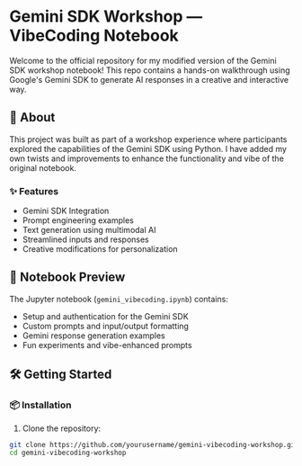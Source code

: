# Gemini SDK Workshop — VibeCoding Notebook

Welcome to the official repository for my modified version of the Gemini SDK workshop notebook! This repo contains a hands-on walkthrough using Google's Gemini SDK to generate AI responses in a creative and interactive way.

## 🚀 About

This project was built as part of a workshop experience where participants explored the capabilities of the Gemini SDK using Python. I have added my own twists and improvements to enhance the functionality and vibe of the original notebook.

### ✨ Features

- Gemini SDK Integration
- Prompt engineering examples
- Text generation using multimodal AI
- Streamlined inputs and responses
- Creative modifications for personalization

## 📓 Notebook Preview

The Jupyter notebook (`gemini_vibecoding.ipynb`) contains:
- Setup and authentication for the Gemini SDK
- Custom prompts and input/output formatting
- Gemini response generation examples
- Fun experiments and vibe-enhanced prompts

## 🛠️ Getting Started

### 📦 Installation

1. Clone the repository:
```bash
git clone https://github.com/yourusername/gemini-vibecoding-workshop.git
cd gemini-vibecoding-workshop
